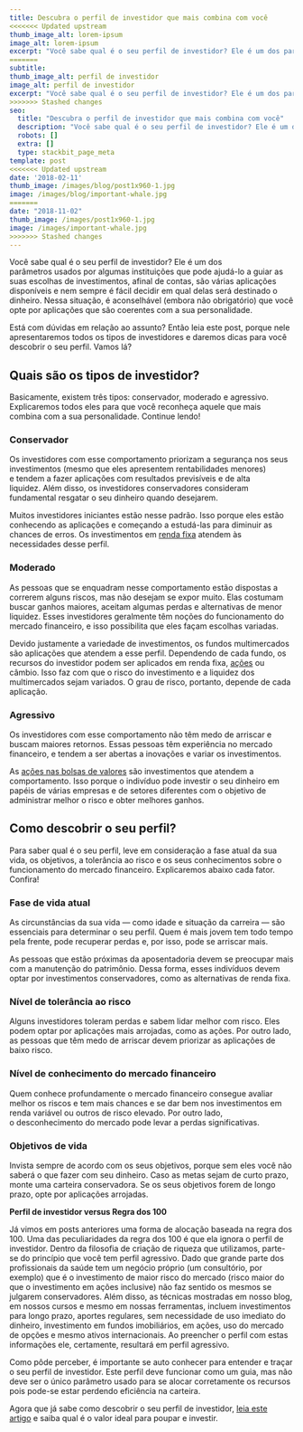 ```yaml
---
title: Descubra o perfil de investidor que mais combina com você
<<<<<<< Updated upstream
thumb_image_alt: lorem-ipsum
image_alt: lorem-ipsum
excerpt: "Você sabe qual é o seu perfil de investidor? Ele é um dos parâmetros\_usados por algumas instituições que pode ajudá-lo a\_guiar as suas escolhas de investimentos"
=======
subtitle:
thumb_image_alt: perfil de investidor
image_alt: perfil de investidor
excerpt: "Você sabe qual é o seu perfil de investidor? Ele é um dos parâmetros usados por algumas instituições que pode ajudá-lo a guiar as suas escolhas de investimentos"
>>>>>>> Stashed changes
seo:
  title: "Descubra o perfil de investidor que mais combina com você"
  description: "Você sabe qual é o seu perfil de investidor? Ele é um dos parâmetros usados por algumas instituições que pode ajudá-lo a guiar as suas escolhas de investimentos"
  robots: []
  extra: []
  type: stackbit_page_meta
template: post
<<<<<<< Updated upstream
date: '2018-02-11'
thumb_image: /images/blog/post1x960-1.jpg
image: /images/blog/important-whale.jpg
=======
date: "2018-11-02"
thumb_image: /images/post1x960-1.jpg
image: /images/important-whale.jpg
>>>>>>> Stashed changes
---
```


Você sabe qual é o seu perfil de investidor? Ele é um dos parâmetros usados por algumas instituições que pode ajudá-lo a guiar as suas escolhas de investimentos, afinal de contas, são várias aplicações disponíveis e nem sempre é fácil decidir em qual delas será destinado o dinheiro. Nessa situação, é aconselhável (embora não obrigatório) que você opte por aplicações que são coerentes com a sua personalidade.

Está com dúvidas em relação ao assunto? Então leia este post, porque nele apresentaremos todos os tipos de investidores e daremos dicas para você descobrir o seu perfil. Vamos lá?

## **Quais são os tipos de investidor?**

Basicamente, existem três tipos: conservador, moderado e agressivo. Explicaremos todos eles para que você reconheça aquele que mais combina com a sua personalidade. Continue lendo!

### Conservador

Os investidores com esse comportamento priorizam a segurança nos seus investimentos (mesmo que eles apresentem rentabilidades menores) e tendem a fazer aplicações com resultados previsíveis e de alta liquidez. Além disso, os investidores conservadores consideram fundamental resgatar o seu dinheiro quando desejarem.

Muitos investidores iniciantes estão nesse padrão. Isso porque eles estão conhecendo as aplicações e começando a estudá-las para diminuir as chances de erros. Os investimentos em [renda fixa](https://saudemaisacao.com.br/blog/voce-sabe-quanto-investir-em-renda-fixa/) atendem às necessidades desse perfil.

### Moderado

As pessoas que se enquadram nesse comportamento estão dispostas a correrem alguns riscos, mas não desejam se expor muito. Elas costumam buscar ganhos maiores, aceitam algumas perdas e alternativas de menor liquidez. Esses investidores geralmente têm noções do funcionamento do mercado financeiro, e isso possibilita que eles façam escolhas variadas.

Devido justamente a variedade de investimentos, os fundos multimercados são aplicações que atendem a esse perfil. Dependendo de cada fundo, os recursos do investidor podem ser aplicados em renda fixa, [ações](https://saudemaisacao.com.br/blog/como-escolher-as-melhores-acoes-para-investir/) ou câmbio. Isso faz com que o risco do investimento e a liquidez dos multimercados sejam variados. O grau de risco, portanto, depende de cada aplicação.

### Agressivo

Os investidores com esse comportamento não têm medo de arriscar e buscam maiores retornos. Essas pessoas têm experiência no mercado financeiro, e tendem a ser abertas a inovações e variar os investimentos.

As [ações nas bolsas de valores](https://saudemaisacao.com.br/blog/como-aplicar-na-bolsa-de-valores-pela-primeira-vez/) são investimentos que atendem a comportamento. Isso porque o indivíduo pode investir o seu dinheiro em papéis de várias empresas e de setores diferentes com o objetivo de administrar melhor o risco e obter melhores ganhos.

## **Como descobrir o seu perfil?**&#xA;&#xA;

Para saber qual é o seu perfil, leve em consideração a fase atual da sua vida, os objetivos, a tolerância ao risco e os seus conhecimentos sobre o funcionamento do mercado financeiro. Explicaremos abaixo cada fator. Confira!

### Fase de vida atual

As circunstâncias da sua vida — como idade e situação da carreira — são essenciais para determinar o seu perfil. Quem é mais jovem tem todo tempo pela frente, pode recuperar perdas e, por isso, pode se arriscar mais.

As pessoas que estão próximas da aposentadoria devem se preocupar mais com a manutenção do patrimônio. Dessa forma, esses indivíduos devem optar por investimentos conservadores, como as alternativas de renda fixa.

### Nível de tolerância ao risco

Alguns investidores toleram perdas e sabem lidar melhor com risco. Eles podem optar por aplicações mais arrojadas, como as ações. Por outro lado, as pessoas que têm medo de arriscar devem priorizar as aplicações de baixo risco.

### Nível de conhecimento do mercado financeiro

Quem conhece profundamente o mercado financeiro consegue avaliar melhor os riscos e tem mais chances e se dar bem nos investimentos em renda variável ou outros de risco elevado. Por outro lado, o desconhecimento do mercado pode levar a perdas significativas.

### Objetivos de vida

Invista sempre de acordo com os seus objetivos, porque sem eles você não saberá o que fazer com seu dinheiro. Caso as metas sejam de curto prazo, monte uma carteira conservadora. Se os seus objetivos forem de longo prazo, opte por aplicações arrojadas.

**Perfil de investidor versus Regra dos 100**

Já vimos em posts anteriores uma forma de alocação baseada na regra dos 100. Uma das peculiaridades da regra dos 100 é que ela ignora o perfil de investidor. Dentro da filosofia de criação de riqueza que utilizamos, parte-se do princípio que você tem perfil agressivo. Dado que grande parte dos profissionais da saúde tem um negócio próprio (um consultório, por exemplo) que é o investimento de maior risco do mercado (risco maior do que o investimento em ações inclusive) não faz sentido os mesmos se julgarem conservadores. Além disso, as técnicas mostradas em nosso blog, em nossos cursos e mesmo em nossas ferramentas, incluem investimentos para longo prazo, aportes regulares, sem necessidade de uso imediato do dinheiro, investimento em fundos imobiliários, em ações, uso do mercado de opções e mesmo ativos internacionais. Ao preencher o perfil com estas informações ele, certamente, resultará em perfil agressivo.

Como pôde perceber, é importante se auto conhecer para entender e traçar o seu perfil de investidor. Este perfil deve funcionar como um guia, mas não deve ser o único parâmetro usado para se alocar corretamente os recursos pois pode-se estar perdendo eficiência na carteira.

Agora que já sabe como descobrir o seu perfil de investidor, [leia este artigo](https://saudemaisacao.com.br/blog/investimento-mensal-qual-o-valor-ideal-para-poupar-e-investir/) e saiba qual é o valor ideal para poupar e investir.
